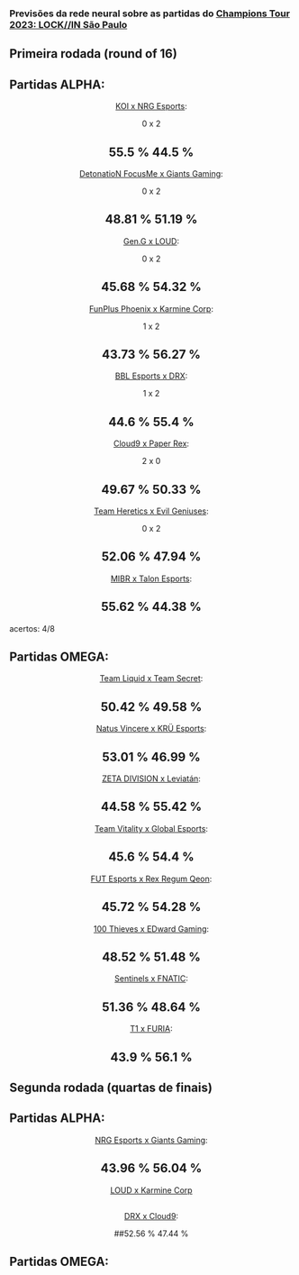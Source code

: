 ### Previsões da rede neural sobre as partidas do [Champions Tour 2023: LOCK//IN São Paulo](https://www.vlr.gg/event/1188/champions-tour-2023-lock-in-s-o-paulo)

## Primeira  rodada (round of 16)
## Partidas ALPHA:
<div id="header" align="center">
  
[KOI x NRG Esports](https://www.vlr.gg/167348/koi-vs-nrg-esports-champions-tour-2023-lock-in-s-o-paulo-alpha-ro16):
 
  0 x 2
  ## 55.5 % 44.5 %


[DetonatioN FocusMe x Giants Gaming](https://www.vlr.gg/167349/detonation-focusme-vs-giants-gaming-champions-tour-2023-lock-in-s-o-paulo-alpha-ro16): 
 
  0 x 2
  ## 48.81 %  51.19 %


[Gen.G x LOUD](https://www.vlr.gg/167350/gen-g-vs-loud-champions-tour-2023-lock-in-s-o-paulo-alpha-ro16):

  0 x 2
  ## 45.68 % 54.32 % 


[FunPlus Phoenix x Karmine Corp](https://www.vlr.gg/167351/funplus-phoenix-vs-karmine-corp-champions-tour-2023-lock-in-s-o-paulo-alpha-ro16):
  
  1 x 2
## 43.73 % 56.27 % 


[BBL Esports x DRX](https://www.vlr.gg/167352/bbl-esports-vs-drx-champions-tour-2023-lock-in-s-o-paulo-alpha-ro16):

  1 x 2
  ## 44.6 % 55.4 % 


[Cloud9 x Paper Rex](https://www.vlr.gg/167353/cloud9-vs-paper-rex-champions-tour-2023-lock-in-s-o-paulo-alpha-ro16):
 
  2 x 0
## 49.67 %  50.33 % 


[Team Heretics x Evil Geniuses](https://www.vlr.gg/167354/team-heretics-vs-evil-geniuses-champions-tour-2023-lock-in-s-o-paulo-alpha-ro16):

  0 x 2
  ## 52.06 %  47.94 % 


[MIBR x Talon Esports](https://www.vlr.gg/167355/mibr-vs-talon-esports-champions-tour-2023-lock-in-s-o-paulo-alpha-ro16):
## 55.62 %  44.38 % 
  
</div>
acertos: 4/8

## Partidas OMEGA:

<div id="footer" align="center">
  
[Team Liquid x Team Secret](https://www.vlr.gg/167362/team-liquid-vs-team-secret-champions-tour-2023-lock-in-s-o-paulo-omega-ro16):
## 50.42 %  49.58 % 


[Natus Vincere x KRÜ Esports](https://www.vlr.gg/167363/natus-vincere-vs-kr-esports-champions-tour-2023-lock-in-s-o-paulo-omega-ro16):
## 53.01 %  46.99 % 


[ZETA DIVISION x Leviatán](https://www.vlr.gg/167364/zeta-division-vs-leviat-n-champions-tour-2023-lock-in-s-o-paulo-omega-ro16):
## 44.58 %  55.42 % 


[Team Vitality x Global Esports](https://www.vlr.gg/167365/team-vitality-vs-global-esports-champions-tour-2023-lock-in-s-o-paulo-omega-ro16):
## 45.6 %  54.4 % 


[FUT Esports x Rex Regum Qeon](https://www.vlr.gg/167366/fut-esports-vs-rex-regum-qeon-champions-tour-2023-lock-in-s-o-paulo-omega-ro16):
## 45.72 %  54.28 % 


[100 Thieves x EDward Gaming](https://www.vlr.gg/167367/100-thieves-vs-edward-gaming-champions-tour-2023-lock-in-s-o-paulo-omega-ro16):
## 48.52 %  51.48 % 


[Sentinels x FNATIC](https://www.vlr.gg/167368/sentinels-vs-fnatic-champions-tour-2023-lock-in-s-o-paulo-omega-ro16):
## 51.36 %  48.64 % 


[T1 x FURIA](https://www.vlr.gg/167369/t1-vs-furia-champions-tour-2023-lock-in-s-o-paulo-omega-ro16):
## 43.9 %  56.1 % 
  
</div>


## Segunda rodada (quartas de finais)
## Partidas ALPHA:
<div id="footer" align="center">
  
[NRG Esports x Giants Gaming](https://www.vlr.gg/167356/nrg-esports-vs-giants-gaming-champions-tour-2023-lock-in-s-o-paulo-alpha-qf):
## 43.96 %  56.04 % 
  
[LOUD x Karmine Corp]()
##
 
[DRX x Cloud9](https://www.vlr.gg/167358/drx-vs-cloud9-champions-tour-2023-lock-in-s-o-paulo-alpha-qf):

  ##52.56 %  47.44 % 
</div>

## Partidas OMEGA:
